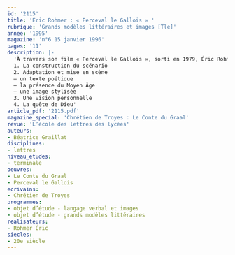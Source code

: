 ```yaml
---
id: '2115'
title: 'Éric Rohmer : « Perceval le Gallois » '
rubrique: 'Grands modèles littéraires et images [Tle]'
annee: '1995'
magazine: 'n°6 15 janvier 1996'
pages: '11'
description: |-
  'À travers son film « Perceval le Gallois », sorti en 1979, Éric Rohmer a travaillé sur « Le Conte du Graal » dans une perspective qui relève à la fois de la continuation et de l’interprétation, et qui allie réflexions modernes sur le texte médiéval et respect à son modèle, Chrétien de Troyes.
  1. La construction du scénario
  2. Adaptation et mise en scène
  – un texte poétique
  – la présence du Moyen Âge
  – une image stylisée
  3. Une vision personnelle
  4. La quête de Dieu'
article_pdf: '2115.pdf'
magazine_special: 'Chrétien de Troyes : Le Conte du Graal'
revue: 'L’école des lettres des lycées'
auteurs:
- Béatrice Graillat
disciplines:
- lettres
niveau_etudes:
- terminale
oeuvres:
- Le Conte du Graal
- Perceval le Gallois
ecrivains:
- Chrétien de Troyes
programmes:
- objet d’étude - langage verbal et images
- objet d’étude - grands modèles littéraires
realisateurs:
- Rohmer Éric
siecles:
- 20e siècle
---
```

